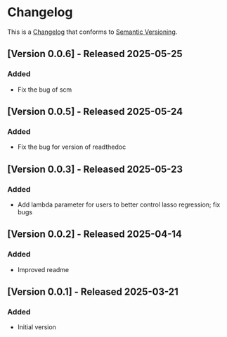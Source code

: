 # Changelog

This is a [Changelog](https://keepachangelog.com/en/1.0.0/) 
that conforms to [Semantic Versioning](https://semver.org/spec/v2.0.0.html).


## [Version 0.0.6] - Released 2025-05-25

### Added
* Fix the bug of scm

## [Version 0.0.5] - Released 2025-05-24

### Added
* Fix the bug for version of readthedoc


## [Version 0.0.3] - Released 2025-05-23

### Added
* Add lambda parameter for users to better control lasso regression; fix bugs


## [Version 0.0.2] - Released 2025-04-14

### Added
* Improved readme

## [Version 0.0.1] - Released 2025-03-21

### Added
* Initial version

